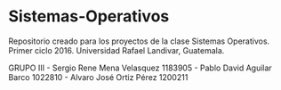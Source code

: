 # Sistemas-Operativos
Repositorio creado para los proyectos de la clase Sistemas Operativos. Primer ciclo 2016. Universidad Rafael Landivar, Guatemala.

GRUPO III
	- Sergio Rene Mena Velasquez 1183905
	- Pablo David Aguilar Barco 1022810
	- Alvaro José Ortiz Pérez 1200211